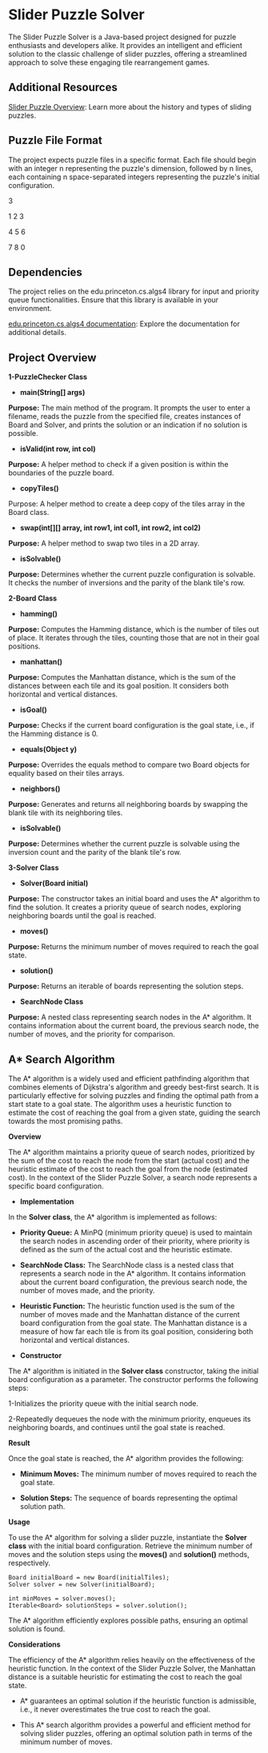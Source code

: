 
# Slider Puzzle Solver
The Slider Puzzle Solver is a Java-based project designed for puzzle enthusiasts and developers alike. It provides an intelligent and efficient solution to the classic challenge of slider puzzles, offering a streamlined approach to solve these engaging tile rearrangement games.



## Additional Resources


[Slider Puzzle Overview](https://en.wikipedia.org/wiki/Sliding_puzzle): Learn more about the history and types of sliding puzzles.



## Puzzle File Format
The project expects puzzle files in a specific format. Each file should begin with an integer n representing the puzzle's dimension, followed by n lines, each containing n space-separated integers representing the puzzle's initial configuration.

3

1 2 3

4 5 6

7 8 0

## Dependencies
The project relies on the edu.princeton.cs.algs4 library for input and priority queue functionalities. Ensure that this library is available in your environment.

[edu.princeton.cs.algs4 documentation](https://algs4.cs.princeton.edu/code/edu/princeton/cs/algs4/): Explore the documentation for additional details.
## Project Overview
**1-PuzzleChecker Class**

* **main(String[] args)**

**Purpose:** The main method of the program. It prompts the user to enter a filename, reads the puzzle from the specified file, creates instances of Board and Solver, and prints the solution or an indication if no solution is possible.

* **isValid(int row, int col)**

**Purpose:** A helper method to check if a given position is within the boundaries of the puzzle board.

* **copyTiles()**

Purpose: A helper method to create a deep copy of the tiles array in the Board class.

* **swap(int[][] array, int row1, int col1, int row2, int col2)**

**Purpose:** A helper method to swap two tiles in a 2D array.

* **isSolvable()**

**Purpose:** Determines whether the current puzzle configuration is solvable. It checks the number of inversions and the parity of the blank tile's row.

**2-Board Class**

* **hamming()**

**Purpose:** Computes the Hamming distance, which is the number of tiles out of place. It iterates through the tiles, counting those that are not in their goal positions.

* **manhattan()**

**Purpose:** Computes the Manhattan distance, which is the sum of the distances between each tile and its goal position. It considers both horizontal and vertical distances.

* **isGoal()**

**Purpose:** Checks if the current board configuration is the goal state, i.e., if the Hamming distance is 0.

* **equals(Object y)**

**Purpose:** Overrides the equals method to compare two Board objects for equality based on their tiles arrays.

* **neighbors()**

**Purpose:** Generates and returns all neighboring boards by swapping the blank tile with its neighboring tiles.

* **isSolvable()**

**Purpose:** Determines whether the current puzzle is solvable using the inversion count and the parity of the blank tile's row.

**3-Solver Class**

* **Solver(Board initial)**

**Purpose:** The constructor takes an initial board and uses the A* algorithm to find the solution. It creates a priority queue of search nodes, exploring neighboring boards until the goal is reached.

* **moves()**

**Purpose:** Returns the minimum number of moves required to reach the goal state.

* **solution()**


**Purpose:** Returns an iterable of boards representing the solution steps.

* **SearchNode Class**

**Purpose:** A nested class representing search nodes in the A* algorithm. It contains information about the current board, the previous search node, the number of moves, and the priority for comparison.
## A* Search Algorithm
The A* algorithm is a widely used and efficient pathfinding algorithm that combines elements of Dijkstra's algorithm and greedy best-first search. It is particularly effective for solving puzzles and finding the optimal path from a start state to a goal state. The algorithm uses a heuristic function to estimate the cost of reaching the goal from a given state, guiding the search towards the most promising paths.

**Overview**

The A* algorithm maintains a priority queue of search nodes, prioritized by the sum of the cost to reach the node from the start (actual cost) and the heuristic estimate of the cost to reach the goal from the node (estimated cost). In the context of the Slider Puzzle Solver, a search node represents a specific board configuration.

* **Implementation**

In the **Solver class**, the A* algorithm is implemented as follows:

* **Priority Queue:** A MinPQ (minimum priority queue) is used to maintain the search nodes in ascending order of their priority, where priority is defined as the sum of the actual cost and the heuristic estimate.

* **SearchNode Class:** The SearchNode class is a nested class that represents a search node in the A* algorithm. It contains information about the current board configuration, the previous search node, the number of moves made, and the priority.

* **Heuristic Function:** The heuristic function used is the sum of the number of moves made and the Manhattan distance of the current board configuration from the goal state. The Manhattan distance is a measure of how far each tile is from its goal position, considering both horizontal and vertical distances.

* **Constructor**

The A* algorithm is initiated in the **Solver class** constructor, taking the initial board configuration as a parameter. The constructor performs the following steps:

1-Initializes the priority queue with the initial search node.

2-Repeatedly dequeues the node with the minimum priority, enqueues its neighboring boards, and continues until the goal state is reached.

**Result**


Once the goal state is reached, the A* algorithm provides the following:

* **Minimum Moves:** The minimum number of moves required to reach the goal state.

* **Solution Steps:** The sequence of boards representing the optimal solution path.

**Usage**


To use the A* algorithm for solving a slider puzzle, instantiate the **Solver class** with the initial board configuration. Retrieve the minimum number of moves and the solution steps using the **moves()** and **solution()** methods, respectively.

```
Board initialBoard = new Board(initialTiles);
Solver solver = new Solver(initialBoard);

int minMoves = solver.moves();
Iterable<Board> solutionSteps = solver.solution();

```

The A* algorithm efficiently explores possible paths, ensuring an optimal solution is found.

**Considerations**

The efficiency of the A* algorithm relies heavily on the effectiveness of the heuristic function. In the context of the Slider Puzzle Solver, the Manhattan distance is a suitable heuristic for estimating the cost to reach the goal state.

* A* guarantees an optimal solution if the heuristic function is admissible, i.e., it never overestimates the true cost to reach the goal.

* This A* search algorithm provides a powerful and efficient method for solving slider puzzles, offering an optimal solution path in terms of the minimum number of moves.
